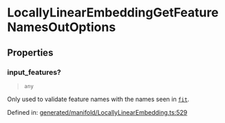 # LocallyLinearEmbeddingGetFeatureNamesOutOptions

## Properties

### input\_features?

> `any`

Only used to validate feature names with the names seen in [`fit`](#sklearn.manifold.LocallyLinearEmbedding.fit "sklearn.manifold.LocallyLinearEmbedding.fit").

Defined in:  [generated/manifold/LocallyLinearEmbedding.ts:529](https://github.com/transitive-bullshit/scikit-learn-ts/blob/122b3c0/packages/sklearn/src/generated/manifold/LocallyLinearEmbedding.ts#L529)
